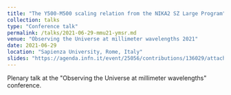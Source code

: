 ```yaml
---
title: "The Y500-M500 scaling relation from the NIKA2 SZ Large Program"
collection: talks
type: "Conference talk"
permalink: /talks/2021-06-29-mmu21-ymsr.md
venue: "Observing the Universe at millimeter wavelengths 2021"
date: 2021-06-29
location: "Sapienza University, Rome, Italy"
slides: "https://agenda.infn.it/event/25056/contributions/136029/attachments/83010/109230/scaling_relation.pdf"
---
```


Plenary talk at the "Observing the Universe at millimeter wavelengths" conference.
